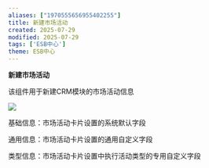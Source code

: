 ```yaml
---
aliases: ["1970555656955402255"]
title: 新建市场活动
created: 2025-07-29
modified: 2025-07-29
tags: ['ESB中心']
theme: ESB中心
---
```


**新建市场活动**

该组件用于新建CRM模块的市场活动信息

![](https://myhelpdoc.oss-cn-heyuan.aliyuncs.com/mdimages/b59cfd3cd8d171a82bd8bf5f990cedf4.jpg)

基础信息：市场活动卡片设置的系统默认字段

通用信息：市场活动卡片设置的通用自定义字段

类型信息：市场活动卡片设置中执行活动类型的专用自定义字段

